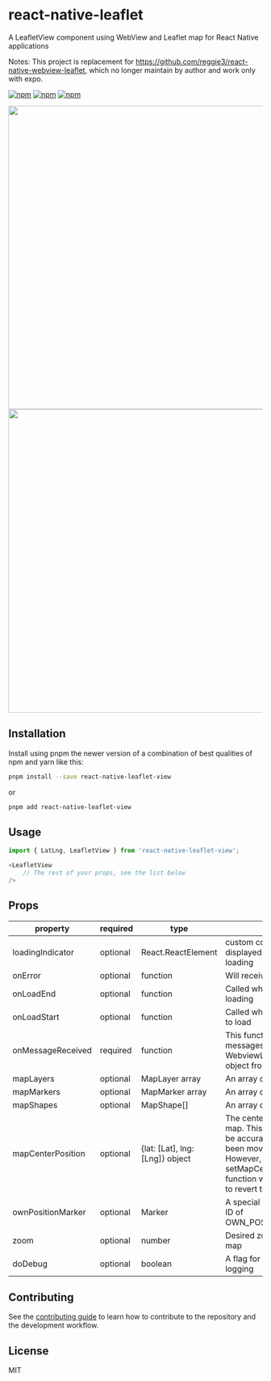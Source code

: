 # react-native-leaflet

A LeafletView component using WebView and Leaflet map for React Native applications

Notes: This project is replacement for https://github.com/reggie3/react-native-webview-leaflet, which no longer maintain by author and work only with expo.

[![npm](https://img.shields.io/npm/v/react-native-leaflet-view.svg)](https://www.npmjs.com/package/react-native-leaflet-view)
[![npm](https://img.shields.io/npm/dm/react-native-leaflet-view.svg)](https://www.npmjs.com/package/react-native-leaflet-view)
[![npm](https://img.shields.io/npm/dt/react-native-leaflet-view.svg)](https://www.npmjs.com/package/react-native-leaflet-view)

<img src="images/android.png" height="600">       <img src="images/ios.png" height="600">

## Installation

Install using pnpm the newer version of a combination of best qualities of npm and yarn like this:

```sh
pnpm install --save react-native-leaflet-view
```

or

```sh
pnpm add react-native-leaflet-view
```

## Usage

```js
import { LatLng, LeafletView } from 'react-native-leaflet-view';

<LeafletView
    // The rest of your props, see the list below
/>

```

## Props

| property            | required | type                            | purpose                                                                                                                                                                                                         |
| ------------------- | -------- | ------------------------------- | --------------------------------------------------------------------------------------------------------------------------------------------------------------------------------------------------------------- |
| loadingIndicator    | optional | React.ReactElement              | custom component displayed while the map is loading                                                                                                                                                             |
| onError             | optional | function                        | Will receive an error event                                                                                                                                                                                     |
| onLoadEnd           | optional | function                        | Called when map stops loading                                                                                                                                                                                   |
| onLoadStart         | optional | function                        | Called when the map starts to load                                                                                                                                                                              |
| onMessageReceived   | required | function                        | This function receives messages in the form of a WebviewLeafletMessage object from the map                                                                                                                      |
| mapLayers           | optional | MapLayer array                  | An array of map layers                                                                                                                                                                                          |
| mapMarkers          | optional | MapMarker array                 | An array of map markers                                                                                                                                                                                         |
| mapShapes           | optional | MapShape[]                      | An array of map shapes                                                                                                                                                                                          |
| mapCenterPosition   | optional | {lat: [Lat], lng: [Lng]} object | The center position of the map. This coordinate will not be accurate if the map has been moved manually. However, calling the map's setMapCenterPosition function will cause the map to revert to this location |
| ownPositionMarker   | optional | Marker                          | A special marker that has an ID of OWN_POSTION_MARKER_ID                                                                                                                                                        |  |
| zoom                | optional | number                          | Desired zoom value of the map                                                                                                                                                                                   |
| doDebug             | optional | boolean                         | A flag for debug message logging                                                                                                                                                                               |

## Contributing

See the [contributing guide](CONTRIBUTING.md) to learn how to contribute to the repository and the development workflow.

## License

MIT
